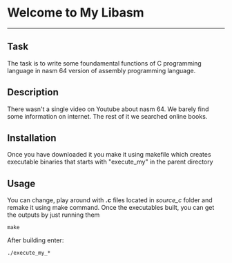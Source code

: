 # Welcome to My Libasm

---

## Task

The task is to write some foundamental functions of C programming language in nasm 64 version of assembly programming language.

## Description

There wasn't a single video on Youtube about nasm 64. We barely find some information on internet. The rest of it we searched online books.

## Installation

Once you have downloaded it you make it using makefile which creates executable binaries that starts with "execute_my" in the parent directory

## Usage

You can change, play around with <b>.c</b> files located in <i>source_c</i> folder and remake it using make command.
Once the executables built, you can get the outputs by just running them
```
make
```
After building enter:
```
./execute_my_*
```
